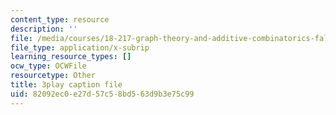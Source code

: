 ```yaml
---
content_type: resource
description: ''
file: /media/courses/18-217-graph-theory-and-additive-combinatorics-fall-2019/82092ec0e27d57c58bd563d9b3e75c99_3IxWLibV_tU.vtt
file_type: application/x-subrip
learning_resource_types: []
ocw_type: OCWFile
resourcetype: Other
title: 3play caption file
uid: 82092ec0-e27d-57c5-8bd5-63d9b3e75c99
---
```

